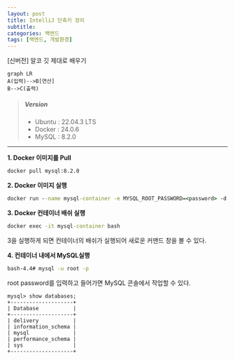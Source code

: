 ```yaml
---
layout: post
title: IntelliJ 단축키 정리
subtitle: 
categories: 백엔드
tags: [백엔드, 개발환경]
---
```



[신버전] 알코 깃 제대로 배우기



```mermaid
graph LR
A(입력)-->B[연산]
B-->C(출력)
```



> ##### Version
> * Ubuntu : 22.04.3 LTS
> * Docker : 24.0.6  
> * MySQL : 8.2.0

---


**1. Docker 이미지를 Pull**

```cmd
docker pull mysql:8.2.0
```



**2. Docker 이미지 실행**
```cmd
docker run --name mysql-container -e MYSQL_ROOT_PASSWORD=<password> -d -p 3306:3306 mysql:8.2.0
```



**3. Docker 컨테이너 배쉬 실행**
```cmd
docker exec -it mysql-container bash
```
3을 실행하게 되면 컨테이너의 배쉬가 실행되어 새로운 커맨드 창을 볼 수 있다.
  
  
  
**4. 컨테이너 내에서 MySQL실행**
```cmd
bash-4.4# mysql -u root -p
```
root password를 입력하고 들어가면 MySQL 콘솔에서 작업할 수 있다.

```mysql
mysql> show databases;
+--------------------+
| Database           |
+--------------------+
| delivery           |
| information_schema |
| mysql              |
| performance_schema |
| sys                |
+--------------------+
```

